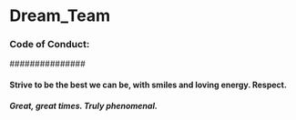 # Dream_Team
### Code of Conduct: 
###############

#### Strive to be the best we can be, with smiles and loving energy. Respect. 

##### Great, great times. Truly phenomenal.
